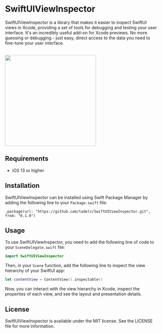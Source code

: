 # SwiftUIViewInspector

SwiftUIViewInspector is a library that makes it easier to inspect SwiftUI views in Xcode, providing a set of tools for debugging and testing your user interface. It's an incredibly useful add-on for Xcode previews. No more guessing or debugging - just easy, direct access to the data you need to fine-tune your user interface.

<br/>
<img src="https://user-images.githubusercontent.com/15943419/218100654-ad08710c-e04d-4b7b-89ca-b46925d097d5.png" width="300">

## Requirements

- iOS 13 or higher

## Installation

SwiftUIViewInspector can be installed using Swift Package Manager by adding the following line to your `Package.swift` file:

```.package(url: "https://github.com/tadelv/SwiftUIViewInspector.git", from: "0.1.0")```

## Usage

To use SwiftUIViewInspector, you need to add the following line of code to your `SceneDelegate.swift` file:

```Swift
import SwiftUIViewInspector
```

Then, in your `Scene` function, add the following line to inspect the view hierarchy of your SwiftUI app:

```Swift
let contentView = ContentView().inspectable()
```

Now, you can interact with the view hierarchy in Xcode, inspect the properties of each view, and see the layout and presentation details.

## License

SwiftUIViewInspector is available under the MIT license. See the LICENSE file for more information.
